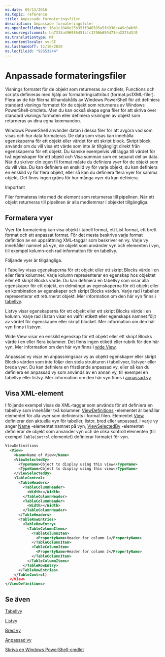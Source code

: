 ```yaml
---
ms.date: 09/13/2016
ms.topic: reference
title: Anpassade formateringsfiler
description: Anpassade formateringsfiler
ms.openlocfilehash: 16e1c1046e25b35ff346585a5fd930c449c04bf8
ms.sourcegitcommit: ba7315a496986451cfc1296b659d73ea2373d3f0
ms.translationtype: MT
ms.contentlocale: sv-SE
ms.lasthandoff: 12/10/2020
ms.locfileid: "92653244"
---
```

# <a name="custom-formatting-files"></a>Anpassade formateringsfiler

Visnings formatet för de objekt som returneras av cmdlets, Functions och scripts definieras med hjälp av formateringsattribut (format.ps1XML-filer). Flera av de här filerna tillhandahålls av Windows PowerShell för att definiera standard visnings formatet för de objekt som returneras av Windows PowerShell-cmdlets. Men du kan också skapa egna filer för att skriva över standard visnings formaten eller definiera visningen av objekt som returneras av dina egna kommandon.

Windows PowerShell använder datan i dessa filer för att avgöra vad som visas och hur data formateras. De data som visas kan innehålla egenskaperna för ett objekt eller värdet för ett skript block.  Skript block används om du vill visa ett värde som inte är tillgängligt direkt från egenskaperna för ett objekt. Du kanske exempelvis vill lägga till värdet för två egenskaper för ett objekt och Visa summan som en separat del av data. När du skriver din egen fil format måste du definiera *vyer* för de objekt som du vill visa. Du kan definiera en enskild vy för varje objekt, du kan definiera en enskild vy för flera objekt, eller så kan du definiera flera vyer för samma objekt. Det finns ingen gräns för hur många vyer du kan definiera.

> [!IMPORTANT]
> Filer formateras inte med de element som returneras till pipelinen. När ett objekt returneras till pipelinen är alla medlemmar i objektet tillgängliga.

## <a name="format-views"></a>Formatera vyer

Vyer för formatering kan visa objekt i tabell format, ett List format, ett brett format och ett anpassat format. För det mesta beskrivs varje format definition av en uppsättning XML-taggar som beskriver en vy. Varje vy innehåller namnet på vyn, de objekt som använder vyn och elementen i vyn, till exempel kolumn-och rad information för en tabellvy.

Följande vyer är tillgängliga.

I Tabellvy visas egenskaperna för ett objekt eller ett skript Blocks värde i en eller flera kolumner. Varje kolumn representerar en egenskap hos objektet eller ett skript Blocks värde. Du kan definiera en tabellvy som visar alla egenskaper för ett objekt, en delmängd av egenskaperna för ett objekt eller en kombination av egenskaper och skript Blocks värden. Varje rad i tabellen representerar ett returnerat objekt. Mer information om den här vyn finns i [tabellvy](../format/creating-a-table-view.md).

Listvy visar egenskaperna för ett objekt eller ett skript Blocks värde i en kolumn. Varje rad i listan visar en valfri etikett eller egenskaps namnet följt av värdet för egenskapen eller skript blocket. Mer information om den här vyn finns i [listvyn](../format/creating-a-list-view.md).

Wide View visar en enskild egenskap för ett objekt eller ett skript Blocks värde i en eller flera kolumner. Det finns ingen etikett eller rubrik för den här vyn. Mer information om den här vyn finns i [wide View](../format/creating-a-wide-view.md).

Anpassad vy visar en anpassningsbar vy av objekt egenskaper eller skript Blocks värden som inte följer den stela strukturen i tabellvyer, listvyer eller breda vyer. Du kan definiera en fristående anpassad vy, eller så kan du definiera en anpassad vy som används av en annan vy, till exempel en tabellvy eller listvy. Mer information om den här vyn finns i [anpassad vy](../format/creating-custom-controls.md).

## <a name="view-xml-elements"></a>Visa XML-element

I följande exempel visas de XML-taggar som används för att definiera en tabellvy som innehåller två kolumner. [ViewDefinitions](../format/viewdefinitions-element-format.md) -elementet är behållar elementet för alla vyer som definierats i format filen. Elementet [View](../format/view-element-format.md) definierar den aktuella vyn för tabeller, listor, bred eller anpassad. I varje vy anger [Name](../format/name-element-for-view-format.md) -elementet namnet på vyn, [ViewSelectedBy](../format/viewselectedby-element-format.md) -elementet definierar de objekt som använder vyn och de olika kontroll elementen (till exempel `TableControl` elementet) definierar formatet för vyn.

```xml
ViewDefinitions
  <View>
    <Name>Name of View</Name>
    <ViewSelectedBy>
      <TypeName>Object to display using this view</TypeName>
      <TypeName>Object to display using this view</TypeName>
    </ViewSelectedBy>
    <TableControl>
      <TableHeaders>
        <TableColumnHeader>
          <Width></Width>
        </TableColumnHeader>
        <TableColumnHeader>
          <Width></Width>
        </TableColumnHeader>
      </TableHeaders>
      <TableRowEntries>
        <TableRowEntry>
          <TableColumnItems>
            <TableColumnItem>
              <PropertyName>Header for column 1</PropertyName>
            </TableColumnItem>
            <TableColumnItem>
              <PropertyName>Header for column 2</PropertyName>
            </TableColumnItem>
          </TableColumnItems>
        </TableRowEntry>
      </TableRowEntries>
    </TableControl)
  </View>
</ViewDefinitions>

```

## <a name="see-also"></a>Se även

[Tabellvy](../format/creating-a-table-view.md)

[Listvy](../format/creating-a-list-view.md)

[Bred vy](../format/creating-a-wide-view.md)

[Anpassad vy](../format/creating-custom-controls.md)

[Skriva en Windows PowerShell-cmdlet](./writing-a-windows-powershell-cmdlet.md)
